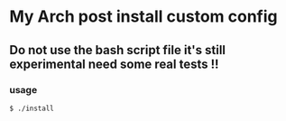 # My Arch post install custom config

## Do not use the bash script file it's still experimental need some real tests !!

### usage

```bash
$ ./install
```
